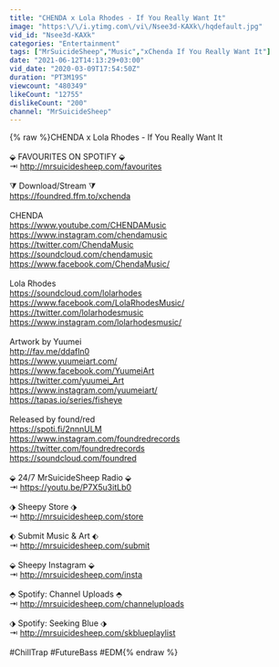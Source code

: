 ```yaml
---
title: "CHENDA x Lola Rhodes - If You Really Want It"
image: "https:\/\/i.ytimg.com\/vi\/Nsee3d-KAXk\/hqdefault.jpg"
vid_id: "Nsee3d-KAXk"
categories: "Entertainment"
tags: ["MrSuicideSheep","Music","xChenda If You Really Want It"]
date: "2021-06-12T14:13:29+03:00"
vid_date: "2020-03-09T17:54:50Z"
duration: "PT3M19S"
viewcount: "480349"
likeCount: "12755"
dislikeCount: "200"
channel: "MrSuicideSheep"
---
```

{% raw %}CHENDA x Lola Rhodes - If You Really Want It<br /><br />⬙  FAVOURITES ON SPOTIFY ⬙<br />⇥ <a rel="nofollow" target="blank" href="http://mrsuicidesheep.com/favourites">http://mrsuicidesheep.com/favourites</a> <br /><br />⧩ Download/Stream ⧩<br /><a rel="nofollow" target="blank" href="https://foundred.ffm.to/xchenda">https://foundred.ffm.to/xchenda</a><br /><br />CHENDA<br /><a rel="nofollow" target="blank" href="https://www.youtube.com/CHENDAMusic">https://www.youtube.com/CHENDAMusic</a><br /><a rel="nofollow" target="blank" href="https://www.instagram.com/chendamusic">https://www.instagram.com/chendamusic</a><br /><a rel="nofollow" target="blank" href="https://twitter.com/ChendaMusic">https://twitter.com/ChendaMusic</a><br /><a rel="nofollow" target="blank" href="https://soundcloud.com/chendamusic">https://soundcloud.com/chendamusic</a><br /><a rel="nofollow" target="blank" href="https://www.facebook.com/ChendaMusic/">https://www.facebook.com/ChendaMusic/</a><br /><br />Lola Rhodes<br /><a rel="nofollow" target="blank" href="https://soundcloud.com/lolarhodes">https://soundcloud.com/lolarhodes</a><br /><a rel="nofollow" target="blank" href="https://www.facebook.com/LolaRhodesMusic/">https://www.facebook.com/LolaRhodesMusic/</a><br /><a rel="nofollow" target="blank" href="https://twitter.com/lolarhodesmusic">https://twitter.com/lolarhodesmusic</a><br /><a rel="nofollow" target="blank" href="https://www.instagram.com/lolarhodesmusic/">https://www.instagram.com/lolarhodesmusic/</a><br /><br />Artwork by Yuumei <br /><a rel="nofollow" target="blank" href="http://fav.me/ddafln0">http://fav.me/ddafln0</a><br /><a rel="nofollow" target="blank" href="https://www.yuumeiart.com/">https://www.yuumeiart.com/</a><br /><a rel="nofollow" target="blank" href="https://www.facebook.com/YuumeiArt">https://www.facebook.com/YuumeiArt</a><br /><a rel="nofollow" target="blank" href="https://twitter.com/yuumei_Art">https://twitter.com/yuumei_Art</a><br /><a rel="nofollow" target="blank" href="https://www.instagram.com/yuumeiart/">https://www.instagram.com/yuumeiart/</a><br /><a rel="nofollow" target="blank" href="https://tapas.io/series/fisheye">https://tapas.io/series/fisheye</a><br /><br />Released by found/red <br /><a rel="nofollow" target="blank" href="https://spoti.fi/2nnnULM">https://spoti.fi/2nnnULM</a><br /><a rel="nofollow" target="blank" href="https://www.instagram.com/foundredrecords">https://www.instagram.com/foundredrecords</a> <br /><a rel="nofollow" target="blank" href="https://twitter.com/foundredrecords">https://twitter.com/foundredrecords</a><br /><a rel="nofollow" target="blank" href="https://soundcloud.com/foundred">https://soundcloud.com/foundred</a> <br /><br />⬙ 24/7 MrSuicideSheep Radio ⬙<br />⇥ <a rel="nofollow" target="blank" href="https://youtu.be/P7X5u3itLb0">https://youtu.be/P7X5u3itLb0</a><br /><br />⬗ Sheepy Store ⬗<br />⇥ <a rel="nofollow" target="blank" href="http://mrsuicidesheep.com/store">http://mrsuicidesheep.com/store</a><br /><br />⬖ Submit Music &amp; Art ⬖<br />⇥ <a rel="nofollow" target="blank" href="http://mrsuicidesheep.com/submit">http://mrsuicidesheep.com/submit</a><br /><br />⬙ Sheepy Instagram ⬙<br />⇥ <a rel="nofollow" target="blank" href="http://mrsuicidesheep.com/insta">http://mrsuicidesheep.com/insta</a><br /><br />⬘ Spotify: Channel Uploads ⬘<br />⇥ <a rel="nofollow" target="blank" href="http://mrsuicidesheep.com/channeluploads">http://mrsuicidesheep.com/channeluploads</a><br /><br />⬗ Spotify: Seeking Blue ⬗<br />⇥ <a rel="nofollow" target="blank" href="http://mrsuicidesheep.com/skblueplaylist">http://mrsuicidesheep.com/skblueplaylist</a><br /><br />#ChillTrap #FutureBass #EDM{% endraw %}
